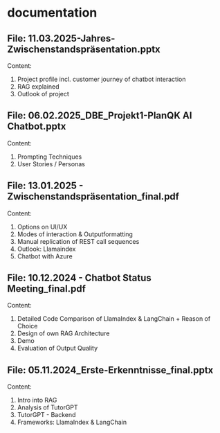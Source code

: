 # documentation

## File: 11.03.2025-Jahres-Zwischenstandspräsentation.pptx
  Content:
  1. Project profile incl. customer journey of chatbot interaction
  2. RAG explained
  3. Outlook of project

## File: 06.02.2025_DBE_Projekt1-PlanQK AI Chatbot.pptx
  Content:
  1. Prompting Techniques
  2. User Stories / Personas

## File: 13.01.2025 - Zwischenstandspräsentation_final.pdf
  Content:
  1. Options on UI/UX
  2. Modes of interaction & Outputformatting
  3. Manual replication of REST call sequences
  4. Outlook: Llamaindex
  5. Chatbot with Azure

## File: 10.12.2024 - Chatbot Status Meeting_final.pdf
  Content:
  1. Detailed Code Comparison of LlamaIndex & LangChain + Reason of Choice
  2. Design of own RAG Architecture
  3. Demo
  4. Evaluation of Output Quality 

## File: 05.11.2024_Erste-Erkenntnisse_final.pptx
  Content: 
  1. Intro into RAG
  2. Analysis of TutorGPT
  3. TutorGPT - Backend
  4. Frameworks: LlamaIndex & LangChain
            
